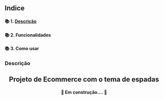 
## Indice

#### 📚 1. [Descrição](#Descrição)
#### 📚 2. Funcionalidades
#### 📚 3. Como usar

<a name="Descrição"></a>
### Descrição

<div align="center">

## Projeto de Ecommerce com o tema de espadas

</div>

<h4 align="center"> 
	🚧   Em construção....  🚧
</h4>
